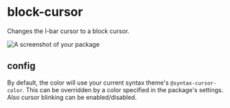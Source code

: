 # block-cursor

Changes the I-bar cursor to a block cursor.

![A screenshot of your package](https://raw.githubusercontent.com/olmokramer/atom-block-cursor/master/screenshot.png)

## config

By default, the color will use your current syntax theme's `@syntax-cursor-color`. This can be overridden by a color specified in the package's settings. Also cursor blinking can be enabled/disabled.